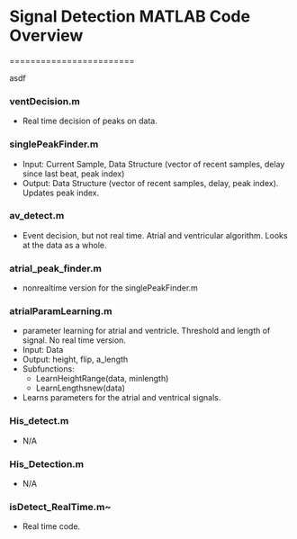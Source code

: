 # Signal Detection MATLAB Code Overview

========================

asdf 

### ventDecision.m 

+ Real time decision of peaks on data.


### singlePeakFinder.m 
+ Input: Current Sample, Data Structure (vector of recent samples, delay since last beat, peak index)
+ Output: Data Structure (vector of recent samples, delay, peak index). Updates peak index.
 
### av_detect.m 
+ Event decision, but not real time. Atrial and ventricular algorithm. Looks at the data as a whole.

### atrial_peak_finder.m 
- nonrealtime version for the singlePeakFinder.m

### atrialParamLearning.m 
- parameter learning for atrial and ventricle. Threshold and length of signal. No real time version. 
- Input: Data
- Output: height, flip, a_length
- Subfunctions: 
    - LearnHeightRange(data, minlength)
    - LearnLengthsnew(data)
- Learns parameters for the atrial and ventrical signals.

### His_detect.m 
- N/A

### His_Detection.m 
- N/A

### isDetect_RealTime.m~ 
- Real time code. 
